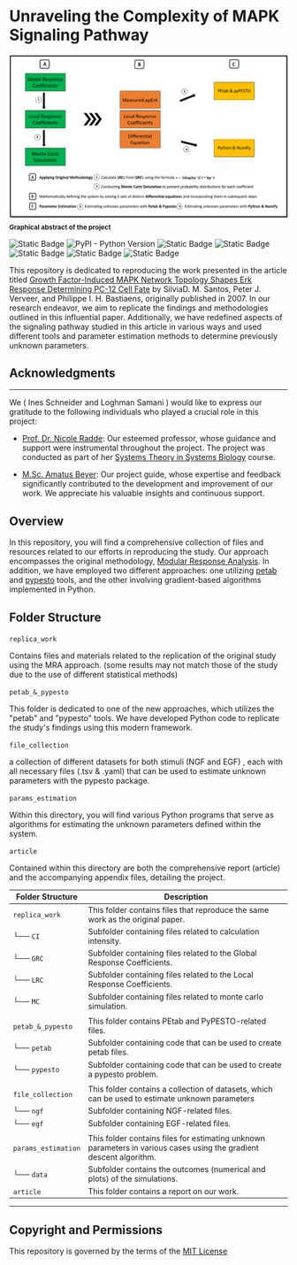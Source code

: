 # Unraveling the Complexity of MAPK Signaling Pathway


![abstract](https://github.com/LoqmanSamani/mapk_pathway/blob/systembiology/article/appendix/abstract.png)
<sub>**Graphical abstract of the project**</sub>

![Static Badge](https://img.shields.io/badge/MIT_License-red)
![PyPI - Python Version](https://img.shields.io/pypi/pyversions/scipy)
![Static Badge](https://img.shields.io/badge/NumPy-1.25-darkgreen)
![Static Badge](https://img.shields.io/badge/pandas-2.1-darkblue)
![Static Badge](https://img.shields.io/badge/matplotlib-3.8-lightblue?color=blue)
![Static Badge](https://img.shields.io/badge/PEtaB-0.2.7-yellow)
![Static Badge](https://img.shields.io/badge/pyPESTO-0.4-red)

This repository  is dedicated to  reproducing the work   presented  in the article titled  [Growth Factor-Induced MAPK Network Topology Shapes Erk Response
Determining PC-12  Cell Fate](https://www.nature.com/articles/ncb1543) by SilviaD. M. Santos, Peter J. Verveer, and 
Philippe I. H. Bastiaens, originally published in 2007. In our research endeavor,
we aim to replicate the findings and  methodologies outlined in this influential
paper.   Additionally,   we  have  redefined  aspects  of the  signaling  pathway 
studied in this article in various ways and used different tools and  parameter 
estimation methods to determine previously unknown parameters.

## Acknowledgments
-----------------------------------------------------------------

We ( Ines Schneider and Loghman Samani ) would like to express our gratitude to the following individuals who played a crucial role in this project:

- [Prof. Dr. Nicole Radde](https://www.isa.uni-stuttgart.de/institut/team/Radde-00003/): Our esteemed professor, whose guidance and support were instrumental throughout the project. The project was conducted as part of her [Systems Theory in Systems Biology](https://www.ist.uni-stuttgart.de/teaching/lectures/2022ss/stsb/) course.

- [M.Sc. Amatus Beyer](https://www.isa.uni-stuttgart.de/institut/team/Beyer-00005/): Our project guide, whose expertise and feedback significantly contributed to the development and improvement of our work. We appreciate his valuable insights and continuous support.


Overview
-----------------------------------------------

In this repository, you will find a comprehensive collection of files and resources
related  to our efforts  in reproducing  the study.  Our approach encompasses the 
original methodology,  [Modular Response Analysis](https://www.pnas.org/doi/abs/10.1073/pnas.192442699). In addition, we have employed two
different approaches: one utilizing  [petab](https://petab.readthedocs.io/en/latest/) and [pypesto](https://pypesto.readthedocs.io/en/latest/) tools, and the other involving 
gradient-based algorithms implemented in Python. 


Folder Structure
------------------------------------------------

`replica_work` 

Contains files and materials related to the replication of the original study using 
the MRA  approach.  (some results may not match those of the study  due to the 
use of different statistical methods)


`petab_&_pypesto` 

This folder is dedicated to one of the new approaches, which utilizes the "petab"
and "pypesto" tools.  We have  developed  Python  code to  replicate the study's 
findings using this modern framework.


`file_collection` 

a collection  of different datasets for  both stimuli (NGF and EGF) ,  each  with all 
necessary files (.tsv & .yaml) that can be used to estimate unknown parameters
with the pypesto package.


`params_estimation` 

Within  this directory,   you  will find  various  Python  programs  that  serve as
algorithms for estimating the unknown parameters defined within the system.


`article` 

Contained within this directory are both the comprehensive report (article) and the accompanying appendix files, detailing the project.


| Folder Structure    | Description                                                                                                         |
|---------------------|---------------------------------------------------------------------------------------------------------------------|
| `replica_work`      | This folder contains files that reproduce the same work as the original paper.                                      |
| └── `CI`            | Subfolder containing files related to calculation intensity.                                                        |
| └── `GRC`           | Subfolder containing files related to the Global Response Coefficients.                                             |
| └── `LRC`           | Subfolder containing files related to the Local Response Coefficients.                                              |
| └── `MC`            | Subfolder containing files related to monte carlo simulation.                                                       |
|                     |                                                                                                                     |
| `petab_&_pypesto`   | This folder contains PEtab and PyPESTO-related files.                                                               |
| └── `petab`         | Subfolder containing code that can be used to create petab files.                                                   |
| └──  `pypesto`      | Subfolder containing code that can be used to create a pypesto problem.                                             |
|                     |                                                                                                                     |
| `file_collection`   | This folder contains a collection of datasets, which can be used to estimate unknown parameters                     |
| └── `ngf`           | Subfolder containing NGF-related files.                                                                             |
| └── `egf`           | Subfolder containing EGF-related files.                                                                             |
|                     |                                                                                                                     |
| `params_estimation` | This folder contains files for estimating unknown parameters in various cases using the gradient descent algorithm. |
| └── `data`          | Subfolder contains the outcomes (numerical and plots) of the simulations.                                           |
| `article`           | This folder contains a report on our work.                                                                          |
----------------------------------------------------------------------------------------------------------------------------------------------


## Copyright and Permissions

This repository is governed by the terms of the [MIT License](https://github.com/LoqmanSamani/mapk_pathway/blob/systembiology/LICENSE) 





